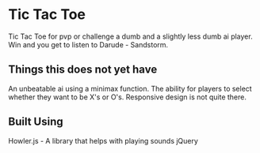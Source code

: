 # Tic Tac Toe

Tic Tac Toe for pvp or challenge a dumb and a slightly less dumb ai player. Win and you get to listen to Darude - Sandstorm.

## Things this does not yet have

An unbeatable ai using a minimax function.
The ability for players to select whether they want to be X's or O's.
Responsive design is not quite there.

## Built Using

Howler.js - A library that helps with playing sounds
jQuery
